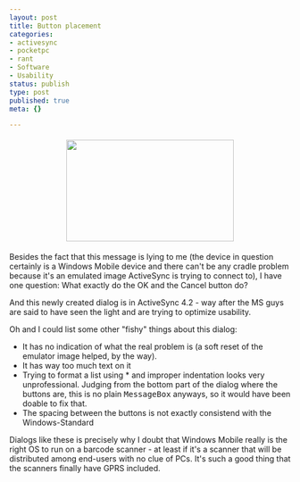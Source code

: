 ```yaml
---
layout: post
title: Button placement
categories:
- activesync
- pocketpc
- rant
- Software
- Usability
status: publish
type: post
published: true
meta: {}

---
```

<center><a href="/uploads/activesync.png"><img width='300' height='182' style="border: 0px; padding: 5px;" src="/uploads/activesync_thumb.png" alt="" /></a></center>
<p>Besides the fact that this message is lying to me (the device in question certainly is a Windows Mobile device and there can't be any cradle problem because it's an emulated image ActiveSync is trying to connect to), I have one question: What exactly do the OK and the Cancel button do?</p>
<p>And this newly created dialog is in ActiveSync 4.2 - way after the MS guys are said to have seen the light and are trying to optimize usability.</p>
<p>Oh and I could list some other "fishy" things about this dialog:</p>
<ul>
 <li>It has no indication of what the real problem is (a soft reset of the emulator image helped, by the way).</li>
 <li>It has way too much text on it</li>
 <li>Trying to format a list using * and improper indentation looks very unprofessional. Judging from the bottom part of the dialog where the buttons are, this is no plain <tt>MessageBox</tt> anyways, so it would have been doable to fix that.</li>
  <li>The spacing between the buttons is not exactly consistend with the Windows-Standard</li>
</ul>
<p>Dialogs like these is precisely why I doubt that Windows Mobile really is the right OS to run on a barcode scanner - at least if it's a scanner that will be distributed among end-users with no clue of PCs. It's such a good thing that the scanners finally have GPRS included.</p>
